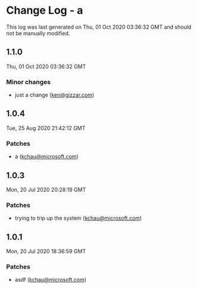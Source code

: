 # Change Log - a

This log was last generated on Thu, 01 Oct 2020 03:36:32 GMT and should not be manually modified.

<!-- Start content -->

## 1.1.0

Thu, 01 Oct 2020 03:36:32 GMT

### Minor changes

- just a change (ken@gizzar.com)

## 1.0.4

Tue, 25 Aug 2020 21:42:12 GMT

### Patches

- a (kchau@microsoft.com)

## 1.0.3

Mon, 20 Jul 2020 20:28:19 GMT

### Patches

- trying to trip up the system (kchau@microsoft.com)

## 1.0.1

Mon, 20 Jul 2020 18:36:59 GMT

### Patches

- asdf (kchau@microsoft.com)
